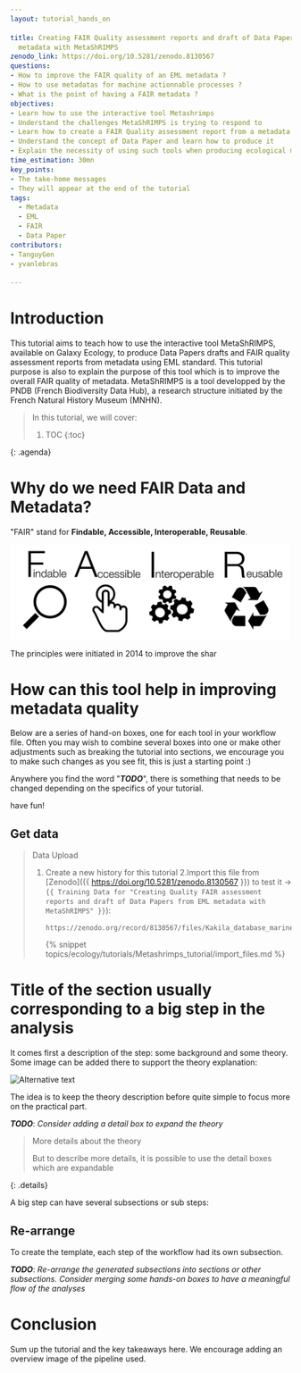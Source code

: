 ```yaml
---
layout: tutorial_hands_on

title: Creating FAIR Quality assessment reports and draft of Data Papers from EML
  metadata with MetaShRIMPS
zenodo_link: https://doi.org/10.5281/zenodo.8130567
questions:
- How to improve the FAIR quality of an EML metadata ?
- How to use metadatas for machine actionnable processes ?
- What is the point of having a FAIR metadata ?
objectives:
- Learn how to use the interactive tool Metashrimps
- Understand the challenges MetaShRIMPS is trying to respond to
- Learn how to create a FAIR Quality assessment report from a metadata using EML standard
- Understand the concept of Data Paper and learn how to produce it
- Explain the necessity of using such tools when producing ecological metadata
time_estimation: 30mn
key_points:
- The take-home messages
- They will appear at the end of the tutorial
tags:
  - Metadata
  - EML
  - FAIR
  - Data Paper
contributors:
- TanguyGen
- yvanlebras

---
```



# Introduction

This tutorial aims to teach how to use the interactive tool MetaShRIMPS, available on Galaxy Ecology,
to produce Data Papers drafts and FAIR quality assessment reports from metadata using EML
standard.
This tutorial purpose is also to explain the purpose of this tool which is to improve the overall FAIR quality
of metadata.
MetaShRIMPS is a tool developped by the PNDB (French Biodiversity Data Hub), a research structure initiated by the 
French Natural History Museum (MNHN).

> <agenda-title></agenda-title>
>
> In this tutorial, we will cover:
>
> 1. TOC
> {:toc}
>
{: .agenda}

# Why do we need FAIR Data and Metadata?
"FAIR" stand for **Findable, Accessible, Interoperable, Reusable**. 


<img src="./Images/FAIR_data_principles.jpg" alt="FAIR Data Principles" width="500"/>


The principles were initiated in 2014 to improve the shar
# How can this tool help in improving metadata quality
Below are a series of hand-on boxes, one for each tool in your workflow file.
Often you may wish to combine several boxes into one or make other adjustments such
as breaking the tutorial into sections, we encourage you to make such changes as you
see fit, this is just a starting point :)

Anywhere you find the word "***TODO***", there is something that needs to be changed
depending on the specifics of your tutorial.

have fun!

## Get data

> <hands-on-title> Data Upload </hands-on-title>
>
> 1. Create a new history for this tutorial
> 2.Import this file from [Zenodo]({{ https://doi.org/10.5281/zenodo.8130567 }}) to test it
>     -> `{{ Training Data for "Creating Quality FAIR assessment reports and draft of Data Papers from EML metadata with MetaShRIMPS" }}`):
>    ```
>    https://zenodo.org/record/8130567/files/Kakila_database_marine_mammal.xml
>    ```
>
>    {% snippet topics/ecology/tutorials/Metashrimps_tutorial/import_files.md %}

# Title of the section usually corresponding to a big step in the analysis

It comes first a description of the step: some background and some theory.
Some image can be added there to support the theory explanation:

![Alternative text](../../images/image_name "Legend of the image")

The idea is to keep the theory description before quite simple to focus more on the practical part.

***TODO***: *Consider adding a detail box to expand the theory*

> <details-title> More details about the theory </details-title>
>
> But to describe more details, it is possible to use the detail boxes which are expandable
>
{: .details}

A big step can have several subsections or sub steps:



## Re-arrange

To create the template, each step of the workflow had its own subsection.

***TODO***: *Re-arrange the generated subsections into sections or other subsections.
Consider merging some hands-on boxes to have a meaningful flow of the analyses*

# Conclusion

Sum up the tutorial and the key takeaways here. We encourage adding an overview image of the
pipeline used.
